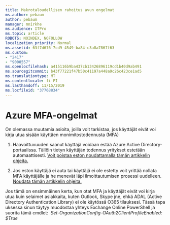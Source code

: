 ```yaml
---
title: Makrotaloudellisen rahoitus avun ongelmat
ms.author: pebaum
author: pebaum
manager: mnirkhe
ms.audience: ITPro
ms.topic: article
ROBOTS: NOINDEX, NOFOLLOW
localization_priority: Normal
ms.assetid: 63f7d676-7cd9-4549-ba84-c3a8a7867f63
ms.custom:
- "2417"
- "9000557"
ms.openlocfilehash: a415116b9ba437cb13426896119cd1b40d9ab491
ms.sourcegitcommit: b43f77221f47b50c41197a448a9c26c423ce1ad5
ms.translationtype: MT
ms.contentlocale: fi-FI
ms.lasthandoff: 11/15/2019
ms.locfileid: "37768834"
---
```

# <a name="issues-with-azure-mfa"></a>Azure MFA-ongelmat
On olemassa muutamia asioita, joilla voit tarkistaa, jos käyttäjät eivät voi kirja utua sisään käyttäen monimitostodennusta (MFA)

1. Haavoittuvuuden saanut käyttäjä voidaan estää Azure Active Directory-portaalissa. Tällöin tietyn käyttäjän todennus yritykset estetään automaattisesti. [Voit poistaa eston noudattamalla tämän artikkelin ohjeita.](https://docs.microsoft.com/azure/active-directory/authentication/howto-mfa-mfasettings#block-and-unblock-users)

2. Jos eston käyttäjä ei auta tai käyttäjä ei ole estetty voit yrittää nollata MFA käyttäjälle ja he menevät läpi ilmoittautumisen prosessi uudelleen. [Noudata tämän artikkelin ohjeita.](https://docs.microsoft.com/azure/active-directory/authentication/howto-mfa-userdevicesettings#require-users-to-provide-contact-methods-again)

Jos tämä on ensimmäinen kerta, kun otat MFA ja käyttäjät eivät voi kirja utua kuin selaimet asiakkaita, kuten Outlook, Skype jne, ehkä ADAL (Active Directory Authentication Library) ei ole käytössä O365 tilauksesi. Tässä tapa uksessa sinun täytyy muodostaa yhteys Exchange Online PowerShell ja suorita tämä cmdlet:  *Set-OrganizationConfig-OAuth2ClientProfileEnabled: $True*
